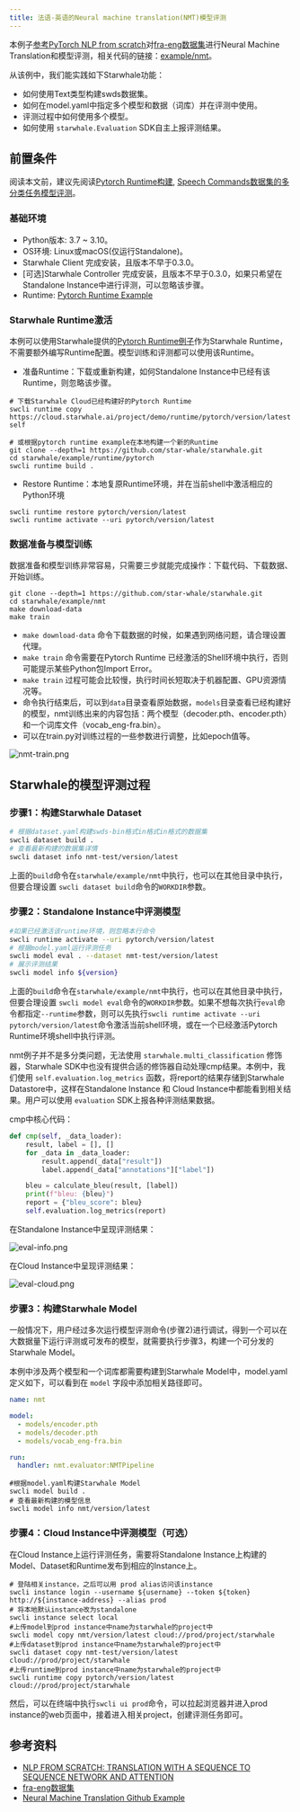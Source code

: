 ```yaml
---
title: 法语-英语的Neural machine translation(NMT)模型评测
---
```


本例子[参考PyTorch NLP from scratch](https://pytorch.org/tutorials/intermediate/seq2seq_translation_tutorial.html)对[fra-eng数据集](https://www.manythings.org/anki/fra-eng.zip)进行Neural Machine Translation和模型评测，相关代码的链接：[example/nmt](https://github.com/star-whale/starwhale/tree/main/example/nmt)。

从该例中，我们能实践如下Starwhale功能：

- 如何使用Text类型构建swds数据集。
- 如何在model.yaml中指定多个模型和数据（词库）并在评测中使用。
- 评测过程中如何使用多个模型。
- 如何使用 `starwhale.Evaluation` SDK自主上报评测结果。

## 前置条件

阅读本文前，建议先阅读[Pytorch Runtime构建](../runtime/examples/pytorch.md), [Speech Commands数据集的多分类任务模型评测](speech.md)。

### 基础环境

- Python版本: 3.7 ~ 3.10。
- OS环境: Linux或macOS(仅运行Standalone)。
- Starwhale Client 完成安装，且版本不早于0.3.0。
- [可选]Starwhale Controller 完成安装，且版本不早于0.3.0，如果只希望在Standalone Instance中进行评测，可以忽略该步骤。
- Runtime: [Pytorch Runtime Example](https://github.com/star-whale/starwhale/tree/main/example/runtime/pytorch)

### Starwhale Runtime激活

本例可以使用Starwhale提供的[Pytorch Runtime例子](https://github.com/star-whale/starwhale/tree/main/example/runtime/pytorch)作为Starwhale Runtime，不需要额外编写Runtime配置。模型训练和评测都可以使用该Runtime。

- 准备Runtime：下载或重新构建，如何Standalone Instance中已经有该Runtime，则忽略该步骤。

```shell
# 下载Starwhale Cloud已经构建好的Pytorch Runtime
swcli runtime copy https://cloud.starwhale.ai/project/demo/runtime/pytorch/version/latest self

# 或根据pytorch runtime example在本地构建一个新的Runtime
git clone --depth=1 https://github.com/star-whale/starwhale.git
cd starwhale/example/runtime/pytorch
swcli runtime build .
```

- Restore Runtime：本地复原Runtime环境，并在当前shell中激活相应的Python环境

```shell
swcli runtime restore pytorch/version/latest
swcli runtime activate --uri pytorch/version/latest
```

### 数据准备与模型训练

数据准备和模型训练非常容易，只需要三步就能完成操作：下载代码、下载数据、开始训练。

```shell
git clone --depth=1 https://github.com/star-whale/starwhale.git
cd starwhale/example/nmt
make download-data
make train
```

- `make download-data` 命令下载数据的时候，如果遇到网络问题，请合理设置代理。
- `make train` 命令需要在Pytorch Runtime 已经激活的Shell环境中执行，否则可能提示某些Python包Import Error。
- `make train` 过程可能会比较慢，执行时间长短取决于机器配置、GPU资源情况等。
- 命令执行结束后，可以到`data`目录查看原始数据，`models`目录查看已经构建好的模型，nmt训练出来的内容包括：两个模型（decoder.pth、encoder.pth）和一个词库文件（vocab_eng-fra.bin）。
- 可以在train.py对训练过程的一些参数进行调整，比如epoch值等。

![nmt-train.png](../img/examples/nmt-train.png)

## Starwhale的模型评测过程

### 步骤1：构建Starwhale Dataset

```bash
# 根据dataset.yaml构建swds-bin格式in格式in格式的数据集
swcli dataset build .
# 查看最新构建的数据集详情
swcli dataset info nmt-test/version/latest
```

上面的`build`命令在`starwhale/example/nmt`中执行，也可以在其他目录中执行，但要合理设置 `swcli dataset build`命令的`WORKDIR`参数。

### 步骤2：Standalone Instance中评测模型

```bash
#如果已经激活该runtime环境，则忽略本行命令
swcli runtime activate --uri pytorch/version/latest
# 根据model.yaml运行评测任务
swcli model eval . --dataset nmt-test/version/latest
# 展示评测结果
swcli model info ${version}
```

上面的`build`命令在`starwhale/example/nmt`中执行，也可以在其他目录中执行，但要合理设置 `swcli model eval`命令的`WORKDIR`参数。如果不想每次执行`eval`命令都指定`--runtime`参数，则可以先执行`swcli runtime activate --uri pytorch/version/latest`命令激活当前shell环境，或在一个已经激活Pytorch Runtime环境shell中执行评测。

nmt例子并不是多分类问题，无法使用 `starwhale.multi_classification` 修饰器，Starwhale SDK中也没有提供合适的修饰器自动处理cmp结果。本例中，我们使用 `self.evaluation.log_metrics` 函数，将report的结果存储到Starwhale Datastore中，这样在Standalone Instance 和 Cloud Instance中都能看到相关结果。用户可以使用 `evaluation` SDK上报各种评测结果数据。

cmp中核心代码：

```python
def cmp(self, _data_loader):
    result, label = [], []
    for _data in _data_loader:
        result.append(_data["result"])
        label.append(_data["annotations"]["label"])

    bleu = calculate_bleu(result, [label])
    print(f"bleu: {bleu}")
    report = {"bleu_score": bleu}
    self.evaluation.log_metrics(report)
```

在Standalone Instance中呈现评测结果：

![eval-info.png](../img/examples/nmt-eval-info.png)

在Cloud Instance中呈现评测结果：

![eval-cloud.png](../img/examples/nmt-cloud-result.gif)

### 步骤3：构建Starwhale Model

一般情况下，用户经过多次运行模型评测命令(步骤2)进行调试，得到一个可以在大数据量下运行评测或可发布的模型，就需要执行步骤3，构建一个可分发的Starwhale Model。

本例中涉及两个模型和一个词库都需要构建到Starwhale Model中，model.yaml定义如下，可以看到在 `model` 字段中添加相关路径即可。

```yaml
name: nmt

model:
  - models/encoder.pth
  - models/decoder.pth
  - models/vocab_eng-fra.bin

run:
  handler: nmt.evaluator:NMTPipeline
```

```shell
#根据model.yaml构建Starwhale Model
swcli model build .
# 查看最新构建的模型信息
swcli model info nmt/version/latest
```

### 步骤4：Cloud Instance中评测模型（可选）

在Cloud Instance上运行评测任务，需要将Standalone Instance上构建的Model、Dataset和Runtime发布到相应的Instance上。

```shell
# 登陆相关instance，之后可以用 prod alias访问该instance
swcli instance login --username ${username} --token ${token}  http://${instance-address} --alias prod
# 将本地默认instance改为standalone
swcli instance select local
#上传model到prod instance中name为starwhale的project中
swcli model copy nmt/version/latest cloud://prod/project/starwhale
#上传dataset到prod instance中name为starwhale的project中
swcli dataset copy nmt-test/version/latest cloud://prod/project/starwhale
#上传runtime到prod instance中name为starwhale的project中
swcli runtime copy pytorch/version/latest cloud://prod/project/starwhale
```

然后，可以在终端中执行`swcli ui prod`命令，可以拉起浏览器并进入prod instance的web页面中，接着进入相关project，创建评测任务即可。

## 参考资料

- [NLP FROM SCRATCH: TRANSLATION WITH A SEQUENCE TO SEQUENCE NETWORK AND ATTENTION](https://pytorch.org/tutorials/intermediate/seq2seq_translation_tutorial.html)
- [fra-eng数据集](https://www.manythings.org/anki/fra-eng.zip)
- [Neural Machine Translation Github Example](https://github.com/lingyongyan/Neural-Machine-Translation)
